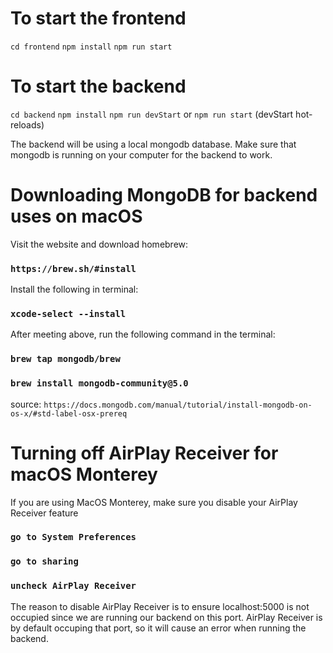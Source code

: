 # To start the frontend
`cd frontend`
`npm install`
`npm run start`

# To start the backend
`cd backend`
`npm install`
`npm run devStart` or `npm run start` (devStart hot-reloads)

The backend will be using a local mongodb database.
Make sure that mongodb is running on your computer for the backend to work.

# Downloading MongoDB for backend uses on macOS
Visit the website and download homebrew:
### `https://brew.sh/#install`

Install the following in terminal:
### `xcode-select --install`

After meeting above, run the following command in the terminal:
### `brew tap mongodb/brew`
### `brew install mongodb-community@5.0`
source: `https://docs.mongodb.com/manual/tutorial/install-mongodb-on-os-x/#std-label-osx-prereq`


# Turning off AirPlay Receiver for macOS Monterey
If you are using MacOS Monterey, make sure you disable your AirPlay Receiver feature
### `go to System Preferences`
### `go to sharing`
### `uncheck AirPlay Receiver`

The reason to disable AirPlay Receiver is to ensure localhost:5000 is not occupied since we are running our backend on this port.
AirPlay Receiver is by default occuping that port, so it will cause an error when running the backend.

